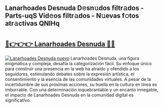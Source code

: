 ## Lanarhoades Desnuda D𝚎sn𝚞dos filtr𝚊dos - Parts-uqS Vid𝚎os filtr𝚊dos - N𝚞evas f𝚘tos atr𝚊ctivas QNlHq

# <h2><a href="http://mb0mv14.tromn.icu/?c=Lanarhoades+Desnuda">🔗👉👉👉 Lanarhoades Desnuda 🔗🔗</a></h2>

[![Lanarhoades Desnuda nuevo](https://i.imgur.com/pEAQMta.gif)](http://mb0mv14.tromn.icu/?c=Lanarhoades+Desnuda)
Lanarhoades Desnuda, una figura enigmática y compleja, desafía la categorización fácil. Su enfoque único para construir una presencia en la web ha atraído y ofendido a los seguidores, estimulando debates sobre la expresión artística, el consentimiento y la esencia de las comunidades virtuales. A pesar de la incertidumbre de sus próximas acciones, su huella en la cultura en línea es imborrable. Con una determinación inquebrantable y un encanto innegable, el impacto de Lanarhoades Desnuda en la comunidad digital es significativo.
